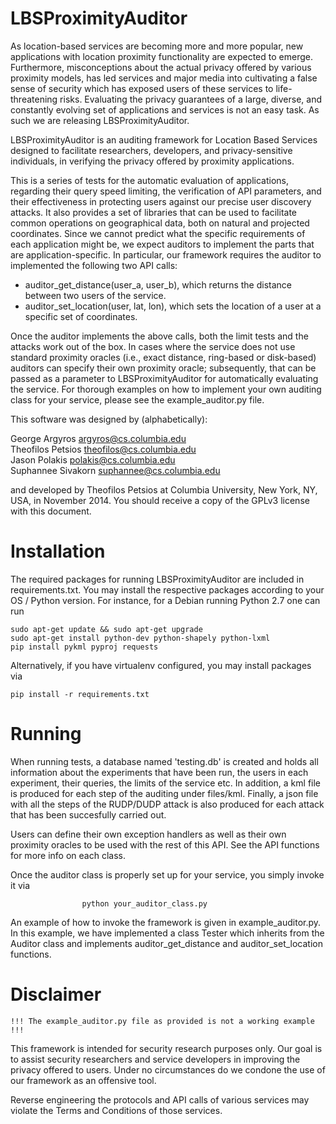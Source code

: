 LBSProximityAuditor
===================

As location-based services are becoming more and more popular, new
applications with location proximity functionality are expected to emerge.
Furthermore, misconceptions about the actual privacy offered by various
proximity models, has led services and major media into cultivating a
false sense of security which has exposed users of these services to
life-threatening risks. Evaluating the privacy guarantees of a large,
diverse, and constantly evolving set of applications and services is
not an easy task. As such we are releasing LBSProximityAuditor.

LBSProximityAuditor is an auditing framework for Location Based Services
designed to facilitate researchers, developers, and privacy-sensitive
individuals, in verifying the privacy offered by proximity applications.

This is a series of tests for the automatic evaluation of applications,
regarding their query speed limiting, the verification of API parameters, and
their effectiveness in protecting users against our precise user discovery attacks.
It also provides a set of libraries that can be used to facilitate
common operations on geographical data, both on natural and projected
coordinates.  Since we cannot predict what the specific requirements of each
application might be, we expect auditors to implement the parts that are
application-specific. In particular, our framework requires the auditor to
implemented the following two API calls:

* auditor_get_distance(user_a, user_b), which returns the distance between two
    users of the service.
* auditor_set_location(user, lat, lon), which sets the location of a user at
    a specific set of coordinates.

Once the auditor implements the above calls, both the limit tests and the
attacks work out of the box. In cases where the service does not use
standard proximity oracles (i.e., exact distance, ring-based or disk-based)
auditors can specify their own proximity oracle; subsequently, that can be
passed as a parameter to LBSProximityAuditor for automatically evaluating the service.
For thorough examples on how to implement your own auditing class for your
service, please see the example_auditor.py file.

This software was designed by (alphabetically):

George Argyros <argyros@cs.columbia.edu></br>
Theofilos Petsios <theofilos@cs.columbia.edu></br>
Jason Polakis <polakis@cs.columbia.edu></br>
Suphannee Sivakorn <suphannee@cs.columbia.edu></br>

and developed by Theofilos Petsios at Columbia University, New York, NY,
USA, in November 2014. You should receive a copy of the GPLv3 license
with this document.

Installation
============

The required packages for running LBSProximityAuditor are included in
requirements.txt. You may install the respective packages according to your
OS / Python version. For instance, for a Debian running Python 2.7 one can
run

    sudo apt-get update && sudo apt-get upgrade
    sudo apt-get install python-dev python-shapely python-lxml
    pip install pykml pyproj requests

Alternatively, if you have virtualenv configured, you may install packages
via

    pip install -r requirements.txt

Running
=======

When running tests, a database named 'testing.db' is created and holds all
information about the experiments that have been run, the users in each
experiment, their queries, the limits of the service etc. In addition, a kml
file is produced for each step of the auditing under files/kml. Finally, a
json file with all the steps of the RUDP/DUDP attack is also produced for
each attack that has been succesfully carried out.

Users can define their own exception handlers as well as their own
proximity oracles to be used with the rest of this API. See the API functions
for more info on each class.

Once the auditor class is properly set up for your service, you simply invoke
it via

                    python your_auditor_class.py

An example of how to invoke the framework is given in example_auditor.py. In
this example, we have implemented a class Tester which inherits from the Auditor
class and implements auditor_get_distance and auditor_set_location functions.

Disclaimer
==========
    !!! The example_auditor.py file as provided is not a working example !!!

This framework is intended for security research purposes only. Our goal is to
assist security researchers and service developers in improving the privacy
offered to users. Under no circumstances do we condone the use of our framework
as an offensive tool.

Reverse engineering the protocols and API calls of various services may violate
the Terms and Conditions of those services.


